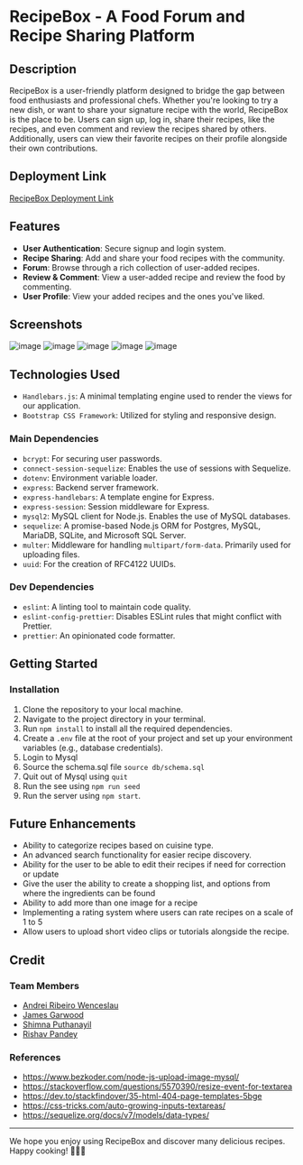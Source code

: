 # RecipeBox - A Food Forum and Recipe Sharing Platform

## Description

RecipeBox is a user-friendly platform designed to bridge the gap between food enthusiasts and professional chefs. Whether you're looking to try a new dish, or want to share your signature recipe with the world, RecipeBox is the place to be. Users can sign up, log in, share their recipes, like the recipes, and even comment and review the recipes shared by others. Additionally, users can view their favorite recipes on their profile alongside their own contributions.

## Deployment Link

<a href="https://powerful-sierra-12005-787af3607f3d.herokuapp.com/"> RecipeBox Deployment Link</a>

## Features
- **User Authentication**: Secure signup and login system.
- **Recipe Sharing**: Add and share your food recipes with the community.
- **Forum**: Browse through a rich collection of user-added recipes.
- **Review & Comment**: View a user-added recipe and review the food by commenting.
- **User Profile**: View your added recipes and the ones you've liked.

## Screenshots

![image](https://github.com/J-D-garwood/recipe-forum/assets/133511202/593a4a7f-aa54-42b0-b859-61b47fbd8e93)
![image](https://github.com/J-D-garwood/recipe-forum/assets/133511202/b67e2a72-d05a-4700-97d9-2f6b375e87e6)
![image](https://github.com/J-D-garwood/recipe-forum/assets/133511202/6ab7bd08-25c6-4b07-af31-28a62bb4066a)
![image](https://github.com/J-D-garwood/recipe-forum/assets/133511202/37a496ea-1cbd-4b53-9e8e-a51a423a69e2)
![image](https://github.com/J-D-garwood/recipe-forum/assets/133511202/4759ac4d-7b9d-4f6f-8ebb-400cabe874f2)

## Technologies Used
- `Handlebars.js`: A minimal templating engine used to render the views for our application.
- `Bootstrap CSS Framework`: Utilized for styling and responsive design.
### Main Dependencies
- `bcrypt`: For securing user passwords.
- `connect-session-sequelize`: Enables the use of sessions with Sequelize.
- `dotenv`: Environment variable loader.
- `express`: Backend server framework.
- `express-handlebars`: A template engine for Express.
- `express-session`: Session middleware for Express.
- `mysql2`: MySQL client for Node.js. Enables the use of MySQL databases.
- `sequelize`: A promise-based Node.js ORM for Postgres, MySQL, MariaDB, SQLite, and Microsoft SQL Server.
- `multer`: Middleware for handling `multipart/form-data`. Primarily used for uploading files.
- `uuid`: For the creation of RFC4122 UUIDs.

### Dev Dependencies
- `eslint`: A linting tool to maintain code quality.
- `eslint-config-prettier`: Disables ESLint rules that might conflict with Prettier.
- `prettier`: An opinionated code formatter.

## Getting Started

### Installation
1. Clone the repository to your local machine.
2. Navigate to the project directory in your terminal.
3. Run `npm install` to install all the required dependencies.
4. Create a `.env` file at the root of your project and set up your environment variables (e.g., database credentials).
5. Login to Mysql
6. Source the schema.sql file ```source db/schema.sql```
7. Quit out of Mysql using ```quit```
8. Run the see using ```npm run seed```
9. Run the server using ```npm start```.


## Future Enhancements
- Ability to categorize recipes based on cuisine type.
- An advanced search functionality for easier recipe discovery.
- Ability for the user to be able to edit their recipes if need for correction or update​
- Give the user the ability to create a shopping list, and options from where the ingredients can be found​
- Ability to add more than one image for a recipe​
- Implementing a rating system where users can rate recipes on a scale of 1 to 5​
- Allow users to upload short video clips or tutorials alongside the recipe.

## Credit

### Team Members
-  <a href="https://github.com/andrei-ribeiro-wenceslau">Andrei Ribeiro Wenceslau</a> 
- <a href="https://github.com/J-D-garwood">James Garwood</a>
- <a href="https://github.com/shimna-puthanayil">Shimna Puthanayil</a>
- <a href="https://github.com/rishavpandey02">Rishav Pandey</a>

### References
- https://www.bezkoder.com/node-js-upload-image-mysql/
- https://stackoverflow.com/questions/5570390/resize-event-for-textarea
- https://dev.to/stackfindover/35-html-404-page-templates-5bge
- https://css-tricks.com/auto-growing-inputs-textareas/
- https://sequelize.org/docs/v7/models/data-types/



---

We hope you enjoy using RecipeBox and discover many delicious recipes. Happy cooking! 🍳🥘🍰
